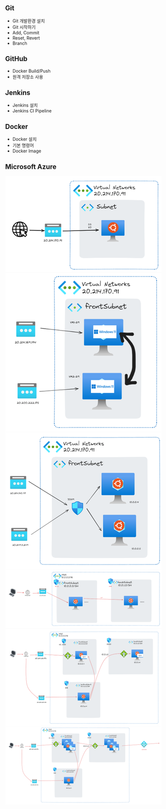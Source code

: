 ## Git
- Git 개발환경 설치
- Git 시작하기
- Add, Commit
- Reset, Revert
- Branch

## GitHub
- Docker Build/Push
- 원격 저장소 사용

## Jenkins
- Jenkins 설치
- Jenkins CI Pipeline

## Docker
- Docker 설치
- 기본 명령어
- Docker Image

## Microsoft Azure
![1](./a.png)
![2](./b.png)
![3](./c.png)
![4](./d.png)
![5](./e.png)
![6](./f.png)
